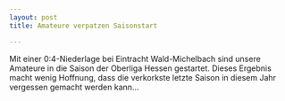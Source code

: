 ```yaml
---
layout: post
title: Amateure verpatzen Saisonstart

---
```


Mit einer 0:4-Niederlage bei Eintracht Wald-Michelbach sind unsere Amateure in die Saison der Oberliga Hessen gestartet. Dieses Ergebnis macht wenig Hoffnung, dass die verkorkste letzte Saison in diesem Jahr vergessen gemacht werden kann...


